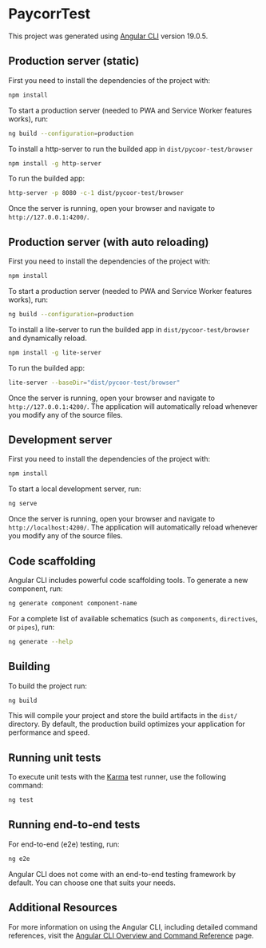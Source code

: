 # PaycorrTest

This project was generated using [Angular CLI](https://github.com/angular/angular-cli) version 19.0.5.

## Production server (static)

First you need to install the dependencies of the project with:

```bash
npm install
```

To start a production server (needed to PWA and Service Worker features works), run:

```bash
ng build --configuration=production
```

To install a http-server to run the builded app in `dist/pycoor-test/browser`

```bash
npm install -g http-server
```

To run the builded app:
```bash
http-server -p 8080 -c-1 dist/pycoor-test/browser
```
Once the server is running, open your browser and navigate to `http://127.0.0.1:4200/`.


## Production server (with auto reloading)

First you need to install the dependencies of the project with:

```bash
npm install
```

To start a production server (needed to PWA and Service Worker features works), run:

```bash
ng build --configuration=production
```

To install a lite-server to run the builded app in `dist/pycoor-test/browser` and dynamically reload.

```bash
npm install -g lite-server
```

To run the builded app:
```bash
lite-server --baseDir="dist/pycoor-test/browser"
```
Once the server is running, open your browser and navigate to `http://127.0.0.1:4200/`. The application will automatically reload whenever you modify any of the source files.

## Development server

First you need to install the dependencies of the project with:

```bash
npm install
```

To start a local development server, run:

```bash
ng serve
```

Once the server is running, open your browser and navigate to `http://localhost:4200/`. The application will automatically reload whenever you modify any of the source files.

## Code scaffolding

Angular CLI includes powerful code scaffolding tools. To generate a new component, run:

```bash
ng generate component component-name
```

For a complete list of available schematics (such as `components`, `directives`, or `pipes`), run:

```bash
ng generate --help
```

## Building

To build the project run:

```bash
ng build
```

This will compile your project and store the build artifacts in the `dist/` directory. By default, the production build optimizes your application for performance and speed.

## Running unit tests

To execute unit tests with the [Karma](https://karma-runner.github.io) test runner, use the following command:

```bash
ng test
```

## Running end-to-end tests

For end-to-end (e2e) testing, run:

```bash
ng e2e
```

Angular CLI does not come with an end-to-end testing framework by default. You can choose one that suits your needs.

## Additional Resources

For more information on using the Angular CLI, including detailed command references, visit the [Angular CLI Overview and Command Reference](https://angular.dev/tools/cli) page.
